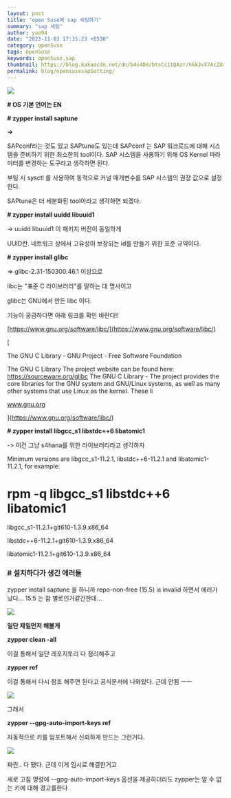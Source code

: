 ```yaml
---
layout: post
title: "open Suse에 sap 세팅하기"
summary: "sap 세팅"
author: yoo94
date: "2023-11-03 17:35:23 +0530"
category: openSuse
tags: openSuse
keywords: openSuse,sap
thumbnail: https://blog.kakaocdn.net/dn/b4s4Dm/btsCc1tQAzr/hkkJvX7AcZUa3A1kzHZXWK/img.png
permalink: blog/opensusesapSetting/
---
```


![](https://blog.kakaocdn.net/dn/buI7WL/btsCgs7mJ6v/tvC1vZa76KETuKrkiqxKQ0/img.png)

**# OS** **기본 언어는 EN**

**# zypper install saptune**

**->**

SAPconf라는 것도 있고 SAPtune도 있는데 SAPconf 는 SAP 워크로드에 대해 시스템을 준비하기 위한 최소한의 tool이다. SAP 시스템을 사용하기 위해 OS Kernel 파라미터를 변경하는 도구라고 생각하면 된다.

부팅 시 sysctl 를 사용하여 동적으로 커널 매개변수를 SAP 시스템의 권장 값으로 설정한다.

SAPtune은 더 세분화된 tool이라고 생각하면 되겠다.

**# zypper install uuidd libuuid1**

-> uuidd libuuid1 이 패키지 버전이 동일하게

UUID란. 네트워크 상에서 고유성이 보장되는 id를 만들기 위한 표준 규약이다.

**# zypper install glibc**

=> glibc-2.31-150300.46.1 이상으로

libc는 "표준 C 라이브러리"를 말하는 대 명사이고

glibc는 GNU에서 만든 libc 이다.

기능이 궁금하다면 아래 링크를 확인 바란다!!

[https://www.gnu.org/software/libc/](https://www.gnu.org/software/libc/)

[

The GNU C Library - GNU Project - Free Software Foundation

The GNU C Library The project website can be found here: https://sourceware.org/glibc The GNU C Library - The project provides the core libraries for the GNU system and GNU/Linux systems, as well as many other systems that use Linux as the kernel. These li

www.gnu.org

](https://www.gnu.org/software/libc/)

**# zypper install libgcc_s1 libstdc++6 libatomic1**

-> 이건 그냥 s4hana를 위한 라이브러리라고 생각하자

Minimum versions are libgcc_s1-11.2.1, libstdc++6-11.2.1 and libatomic1-11.2.1, for example:

# rpm -q libgcc_s1 libstdc++6 libatomic1

libgcc_s1-11.2.1+git610-1.3.9.x86_64

libstdc++6-11.2.1+git610-1.3.9.x86_64

libatomic1-11.2.1+git610-1.3.9.x86_64

### **# 설치하다가 생긴 에러들**

zypper install saptune 을 하니까 repo-non-free (15.5) is invalid 하면서 에러가 났다... 15.5 는 참 별로인거같긴한데...

![](https://blog.kakaocdn.net/dn/xMkMe/btsCfBKzTIs/fdqqbfPvKk5fJ66qkTKhOK/img.png)

**일단 제일먼저 해볼게**

**zypper clean -all**

이걸 통해서 일단 레포지토리 다 정리해주고

**zypper ref**

이걸 통해서 다시 참조 해주면 된다고 공식문서에 나와있다. 근데 안됨 ㅡㅡ

![](https://blog.kakaocdn.net/dn/bZH9nN/btsCew3z2gZ/h23hmMRK2cWE4noNsFx9U0/img.png)

그래서

**zypper --gpg-auto-import-keys ref**

자동적으로 키를 임포트해서 신뢰하게 만드는 그런거다.

![](https://blog.kakaocdn.net/dn/c79b0L/btsClaYHSgY/IEORbmIuCx3RjaQjauAB7K/img.png)

짜란.. 다 됐다. 근데 이게 임시로 해결한거고

새로 고침 명령에 --gpg-auto-import-keys 옵션을 제공하더라도 zypper는 알 수 없는 키에 대해 경고를한다

